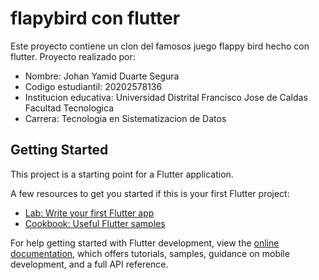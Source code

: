 # flapybird con flutter
Este proyecto contiene un clon del famosos juego flappy bird hecho con flutter.
Proyecto realizado por: 
- Nombre: Johan Yamid Duarte Segura 
- Codigo estudiantil: 20202578136
- Institucion educativa: Universidad Distrital Francisco Jose de Caldas Facultad Tecnologica 
- Carrera: Tecnologia en Sistematizacion de Datos   

## Getting Started

This project is a starting point for a Flutter application.

A few resources to get you started if this is your first Flutter project:

- [Lab: Write your first Flutter app](https://docs.flutter.dev/get-started/codelab)
- [Cookbook: Useful Flutter samples](https://docs.flutter.dev/cookbook)

For help getting started with Flutter development, view the
[online documentation](https://docs.flutter.dev/), which offers tutorials,
samples, guidance on mobile development, and a full API reference.
